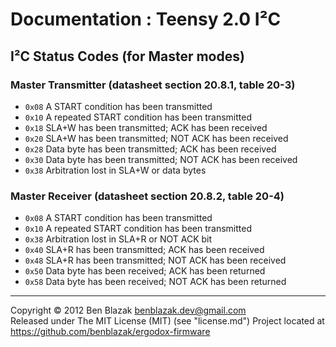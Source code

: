 # Documentation : Teensy 2.0 I&sup2;C

## I&sup2;C Status Codes (for Master modes)

### Master Transmitter (datasheet section 20.8.1, table 20-3)

* `0x08`  A START condition has been transmitted 
* `0x10`  A repeated START condition has been transmitted
* `0x18`  SLA+W has been transmitted; ACK has been received
* `0x20`  SLA+W has been transmitted; NOT ACK has been received
* `0x28`  Data byte has been transmitted; ACK has been received
* `0x30`  Data byte has been transmitted; NOT ACK has been received
* `0x38`  Arbitration lost in SLA+W or data bytes

### Master Receiver (datasheet section 20.8.2, table 20-4)

* `0x08`  A START condition has been transmitted
* `0x10`  A repeated START condition has been transmitted
* `0x38`  Arbitration lost in SLA+R or NOT ACK bit
* `0x40`  SLA+R has been transmitted; ACK has been received
* `0x48`  SLA+R has been transmitted; NOT ACK has been received
* `0x50`  Data byte has been received; ACK has been returned
* `0x58`  Data byte has been received; NOT ACK has been returned

-------------------------------------------------------------------------------

Copyright &copy; 2012 Ben Blazak <benblazak.dev@gmail.com>  
Released under The MIT License (MIT) (see "license.md")
Project located at <https://github.com/benblazak/ergodox-firmware>

